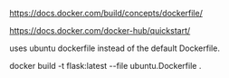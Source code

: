 https://docs.docker.com/build/concepts/dockerfile/

https://docs.docker.com/docker-hub/quickstart/


uses ubuntu dockerfile instead of the default Dockerfile.

docker build -t flask:latest --file ubuntu.Dockerfile .